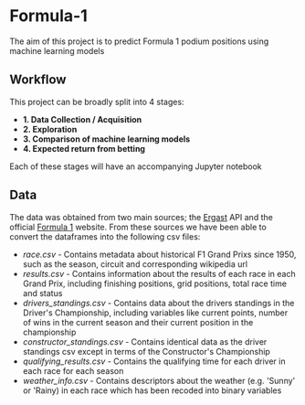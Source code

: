 # **Formula-1** 

The aim of this project is to predict Formula 1 podium positions using machine learning models

## **Workflow**
This project can be broadly split into 4 stages:

* **1\. Data Collection / Acquisition**
* **2\. Exploration**
* **3\. Comparison of machine learning models**
* **4\. Expected return from betting**

Each of these stages will have an accompanying Jupyter notebook

## **Data**
The data was obtained from two main sources; the [Ergast](https://ergast.com/mrd/) API and the official [Formula 1](https://www.formula1.com/en/results.html/1950/races/94/great-britain/race-result.html)
website. From these sources we have been able to convert the dataframes into the following csv files:

* *race.csv* - Contains metadata about historical F1 Grand Prixs since 1950, such as the season, circuit and corresponding wikipedia url
* *results.csv* - Contains information about the results of each race in each Grand Prix, including finishing positions, grid positions, total race time and status
* *drivers_standings.csv* - Contains data about the drivers standings in the Driver's Championship, including variables like current points, number of wins in the current season and their current position in the championship
* *constructor_standings.csv* - Contains identical data as the driver standings csv except in terms of the Constructor's Championship
* *qualifying_results.csv* - Contains the qualifying time for each driver in each race for each season
* *weather_info.csv* - Contains descriptors about the weather (e.g. 'Sunny' or 'Rainy) in each race which has been recoded into binary variables
